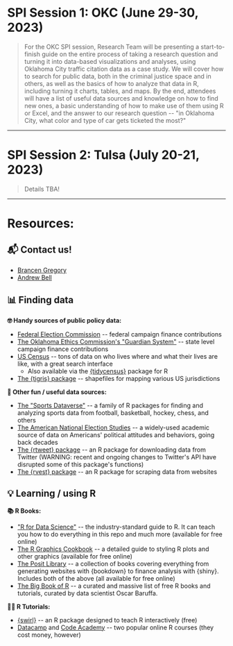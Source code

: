 # SPI Session 1: OKC (June 29-30, 2023)

> For the OKC SPI session, Research Team will be presenting a start-to-finish guide on the entire process of taking a research question and turning it into data-based visualizations and analyses, using Oklahoma City traffic citation data as a case study. We will cover how to search for public data, both in the criminal justice space and in others, as well as the basics of how to analyze that data in R, including turning it charts, tables, and maps. By the end, attendees will have a list of useful data sources and knowledge on how to find new ones, a basic understanding of how to make use of them using R or Excel, and the answer to our research question -- "in Oklahoma City, what color and type of car gets ticketed the most?"

---
# SPI Session 2: Tulsa (July 20-21, 2023)

> Details TBA!

---

# Resources:

## 📬 Contact us!
- [Brancen Gregory](mailto:bgregory@okpolicy.org)
- [Andrew Bell](mailto:abell@okpolicy.org)

## 📊 Finding data

**🤓 Handy sources of public policy data:**
- [Federal Election Commission](https://www.fec.gov/data/elections/president/2024/) -- federal campaign finance contributions
- [The Oklahoma Ethics Commission's "Guardian System"](https://guardian.ok.gov/PublicSite/HomePage.aspx) -- state level campaign finance contributions
- [US Census](https://data.census.gov/) -- tons of data on who lives where and what their lives are like, with a great search interface
  - Also available via the [{tidycensus}](https://cran.r-project.org/web/packages/tidycensus/index.html) package for R
- [The {tigris} package](https://cran.r-project.org/web/packages/tigris/readme/README.html) -- shapefiles for mapping various US jurisdictions

**🥳 Other fun / useful data sources:**
- [The "Sports Dataverse"](https://www.sportsdataverse.org/) -- a family of R packages for finding and analyzing sports data from football, basketball, hockey, chess, and others
- [The American National Election Studies](https://electionstudies.org/data-center/) -- a widely-used academic source of data on Americans' political attitudes and behaviors, going back decades
- [The {rtweet} package](https://github.com/ropensci/rtweet) -- an R package for downloading data from Twitter (WARNING: recent and ongoing changes to Twitter's API have disrupted some of this package's functions)
- [The {rvest} package](https://rvest.tidyverse.org/) -- an R package for scraping data from websites

## 💡 Learning / using R

**📚 R Books:**
- ["R for Data Science"](https://r4ds.had.co.nz/) -- the industry-standard guide to R. It can teach you how to do everything in this repo and much more (available for free online)
- [The R Graphics Cookbook](http://www.cookbook-r.com/) -- a detailed guide to styling R plots and other graphics (available for free online)
- [The Posit Library](https://www.rstudio.com/resources/books/) -- a collection of books covering everything from generating websites with {bookdown} to finance analysis with {shiny}. Includes both of the above (all available for free online)
- [The Big Book of R](https://www.bigbookofr.com/) -- a curated and massive list of free R books and tutorials, curated by data scientist Oscar Baruffa.

**🧑‍🏫 R Tutorials:**
- [{swirl}](https://swirlstats.com/) -- an R package designed to teach R interactively (free)
- [Datacamp](https://www.datacamp.com/courses/free-introduction-to-r) and [Code Academy](https://www.codecademy.com/learn/learn-r) -- two popular online R courses (they cost money, however)


